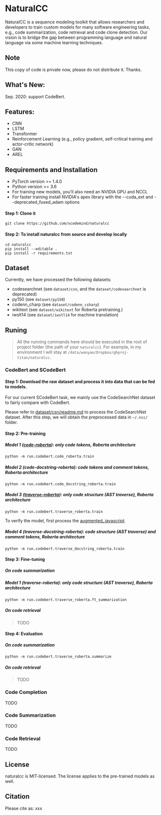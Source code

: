 # NaturalCC
NaturalCC is a sequence modeling toolkit that allows researchers and developers to train custom models for many software engineering tasks, e.g., code summarization, code retrieval and code clone detection. Our vision is to bridge the gap between programming language and natural language via some machine learning techniques.

## Note
This copy of code is private now, please do not distribute it. Thanks.

<!-- We are planning to release part of this copy of code in the next year, after we submit a demo paper to ICSE2021. -->

## What's New:
Sep. 2020: support CodeBert.

## Features:
- CNN
- LSTM
- Transformer
- Reinforcement Learning (e.g., policy gradient, self-critical training and actor-critic network)
- GAN
- AREL

## Requirements and Installation
- PyTorch version >= 1.4.0
- Python version >= 3.6
- For training new models, you'll also need an NVIDIA GPU and NCCL
- For faster training install NVIDIA's apex library with the --cuda_ext and --deprecated_fused_adam options

<!-- To install naturalcc: -->

<!-- ``` -->
<!-- pip install naturalcc -->
<!-- ``` -->
#### Step 1: Clone it
```
git clone https://github.com/xcodemind/naturalcc
```

#### Step 2: To install naturalcc from source and develop locally

```
cd naturalcc
pip install --editable .
pip install -r requirements.txt
```

## Dataset
Currently, we have processed the following datasets:

- codesearchnet (see `dataset/csn`, and the `dataset/codesearchnet` is deprecated)
- py150 (see `dataset/py150`)
- codenn_charp (see `dataset/codenn_csharp`)
- wikitext (see `dataset/wikitext` for Roberta pretraining.)
- iwslt14 (see `dataset/iwstl14` for machine translation)


## Runing
> All the running commands here should be executed in the root of project folder (the path of your `naturalcc`).
For example, in my environment I will stay at `/data/wanyao/Dropbox/ghproj-titan/naturalcc`.



### CodeBert and SCodeBert

#### Step 1: Download the raw dataset and process it into data that can be fed to models.
For our current SCodeBert task, we mainly use the CodeSearchNet dataset to fairly compare with CodeBert.

Please refer to [dataset/csn/readme.md](https://github.com/whatsmyname/naturalcc/tree/master/dataset/csn) to process the CodeSearchNet dataset.
After this step, we will obtain the preprocessed data in `~/.ncc/` folder.

#### Step 2: Pre-training

##### Model 1 ([code-roberta](https://github.com/xcodemind/naturalcc/tree/master/run/codebert/code_roberta)): only code tokens, Roberta architecture

```
python -m run.codebert.code_roberta.train
```
##### Model 2 (code-docstring-roberta): code tokens and comment tokens, Roberta architecture

```
python -m run.codebert.code_docstring_roberta.train
```

##### Model 3 ([traverse-roberta](https://github.com/xcodemind/naturalcc/tree/master/run/codebert/traverse_roberta)): only code structure (AST traverse), Roberta architecture

```
python -m run.codebert.traverse_roberta.train
```

To verify the model, first process the [augmented_javascript](https://github.com/xcodemind/naturalcc/tree/master/dataset/augmented_javascript).

##### Model 4 (traverse-docstring-roberta): code structure (AST traverse) and comment tokens, Roberta architecture

```
python -m run.codebert.traverse_docstring_roberta.train
```

#### Step 3: Fine-tuning
##### On code summarization
##### Model 1 (traverse-roberta): only code structure (AST traverse), Roberta architecture

```
python -m run.codebert.traverse_roberta.ft_summarization
```

##### On code retrieval
> TODO

#### Step 4: Evaluation

##### On code summarization
```
python -m run.codebert.traverse_roberta.summarize
```

##### On code retrieval
> TODO

### Code Completion
TODO

### Code Summarization
TODO

### Code Retrieval
TODO

<!-- ## Organization -->
<!-- * [dataset](dataset): processed dataset file -->
<!-- * [demo](demo): demo display -->
<!-- * [doc](doc): some description about this program -->
<!-- * [eval](eval): evaluation codes -->
<!-- * [exp](exp): codes for draw graphs -->
<!-- * [run](run): run scripts -->


## License
naturalcc is MIT-licensed. The license applies to the pre-trained models as well.

## Citation
Please cite as:
xxx